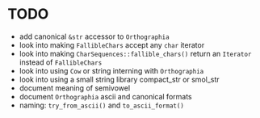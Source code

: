 # TODO

- add canonical `&str` accessor to `Orthographia`
- look into making `FallibleChars` accept any `char` iterator
- look into making `CharSequences::fallible_chars()` return an `Iterator` instead of `FallibleChars`
- look into using `Cow` or string interning with `Orthographia`
- look into using a small string library compact_str or smol_str 
- document meaning of semivowel
- document `Orthographia` ascii and canonical formats
- naming: `try_from_ascii()` and `to_ascii_format()`
